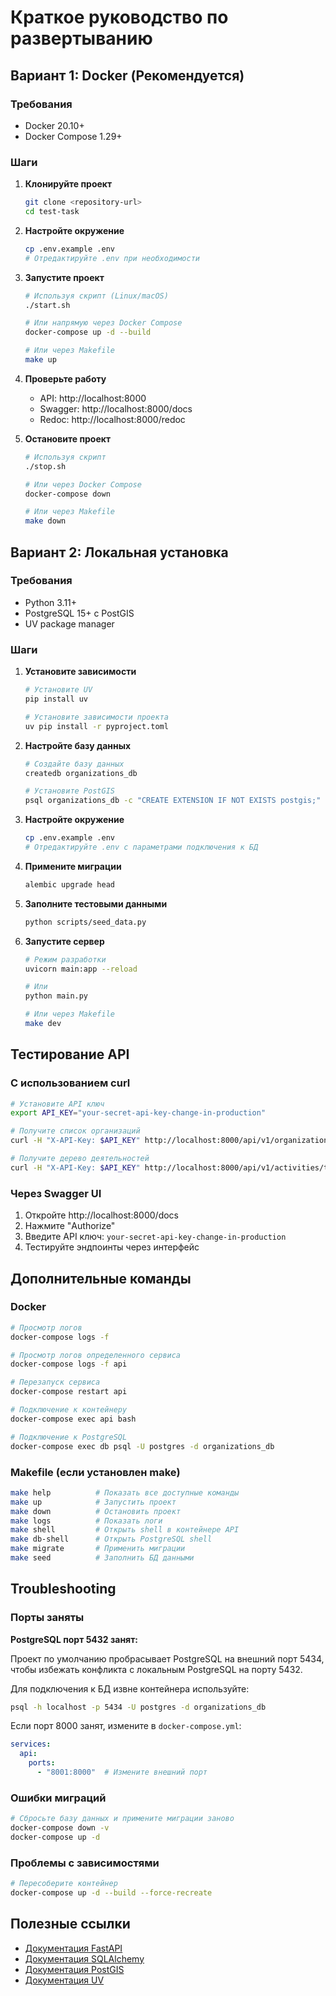 # Краткое руководство по развертыванию

## Вариант 1: Docker (Рекомендуется)

### Требования
- Docker 20.10+
- Docker Compose 1.29+

### Шаги

1. **Клонируйте проект**
   ```bash
   git clone <repository-url>
   cd test-task
   ```

2. **Настройте окружение**
   ```bash
   cp .env.example .env
   # Отредактируйте .env при необходимости
   ```

3. **Запустите проект**
   ```bash
   # Используя скрипт (Linux/macOS)
   ./start.sh
   
   # Или напрямую через Docker Compose
   docker-compose up -d --build
   
   # Или через Makefile
   make up
   ```

4. **Проверьте работу**
   - API: http://localhost:8000
   - Swagger: http://localhost:8000/docs
   - Redoc: http://localhost:8000/redoc

5. **Остановите проект**
   ```bash
   # Используя скрипт
   ./stop.sh
   
   # Или через Docker Compose
   docker-compose down
   
   # Или через Makefile
   make down
   ```

## Вариант 2: Локальная установка

### Требования
- Python 3.11+
- PostgreSQL 15+ с PostGIS
- UV package manager

### Шаги

1. **Установите зависимости**
   ```bash
   # Установите UV
   pip install uv
   
   # Установите зависимости проекта
   uv pip install -r pyproject.toml
   ```

2. **Настройте базу данных**
   ```bash
   # Создайте базу данных
   createdb organizations_db
   
   # Установите PostGIS
   psql organizations_db -c "CREATE EXTENSION IF NOT EXISTS postgis;"
   ```

3. **Настройте окружение**
   ```bash
   cp .env.example .env
   # Отредактируйте .env с параметрами подключения к БД
   ```

4. **Примените миграции**
   ```bash
   alembic upgrade head
   ```

5. **Заполните тестовыми данными**
   ```bash
   python scripts/seed_data.py
   ```

6. **Запустите сервер**
   ```bash
   # Режим разработки
   uvicorn main:app --reload
   
   # Или
   python main.py
   
   # Или через Makefile
   make dev
   ```

## Тестирование API

### С использованием curl

```bash
# Установите API ключ
export API_KEY="your-secret-api-key-change-in-production"

# Получите список организаций
curl -H "X-API-Key: $API_KEY" http://localhost:8000/api/v1/organizations/

# Получите дерево деятельностей
curl -H "X-API-Key: $API_KEY" http://localhost:8000/api/v1/activities/tree
```

### Через Swagger UI

1. Откройте http://localhost:8000/docs
2. Нажмите "Authorize"
3. Введите API ключ: `your-secret-api-key-change-in-production`
4. Тестируйте эндпоинты через интерфейс

## Дополнительные команды

### Docker

```bash
# Просмотр логов
docker-compose logs -f

# Просмотр логов определенного сервиса
docker-compose logs -f api

# Перезапуск сервиса
docker-compose restart api

# Подключение к контейнеру
docker-compose exec api bash

# Подключение к PostgreSQL
docker-compose exec db psql -U postgres -d organizations_db
```

### Makefile (если установлен make)

```bash
make help          # Показать все доступные команды
make up            # Запустить проект
make down          # Остановить проект
make logs          # Показать логи
make shell         # Открыть shell в контейнере API
make db-shell      # Открыть PostgreSQL shell
make migrate       # Применить миграции
make seed          # Заполнить БД данными
```

## Troubleshooting

### Порты заняты

**PostgreSQL порт 5432 занят:**

Проект по умолчанию пробрасывает PostgreSQL на внешний порт 5434, чтобы избежать конфликта с локальным PostgreSQL на порту 5432.

Для подключения к БД извне контейнера используйте:
```bash
psql -h localhost -p 5434 -U postgres -d organizations_db
```

Если порт 8000 занят, измените в `docker-compose.yml`:

```yaml
services:
  api:
    ports:
      - "8001:8000"  # Измените внешний порт
```

### Ошибки миграций

```bash
# Сбросьте базу данных и примените миграции заново
docker-compose down -v
docker-compose up -d
```

### Проблемы с зависимостями

```bash
# Пересоберите контейнер
docker-compose up -d --build --force-recreate
```

## Полезные ссылки

- [Документация FastAPI](https://fastapi.tiangolo.com/)
- [Документация SQLAlchemy](https://docs.sqlalchemy.org/)
- [Документация PostGIS](https://postgis.net/documentation/)
- [Документация UV](https://github.com/astral-sh/uv)
